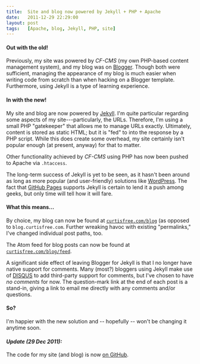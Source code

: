 ```yaml
---
title:  Site and blog now powered by Jekyll + PHP + Apache
date:   2011-12-29 22:29:00
layout: post
tags:   [Apache, blog, Jekyll, PHP, site]
---
```

#### Out with the old!

Previously, my site was powered by _CF-CMS_ (my own PHP-based content management system), and my
blog was on [Blogger][blogger]. Though both were sufficient, managing the appearance of my blog is
much easier when writing code from scratch than when hacking on a Blogger template. Furthermore,
using Jekyll is a type of learning experience.

#### In with the new!

My site and blog are now powered by [Jekyll][jekyll]. I'm quite particular regarding some aspects of
my site---particularly, the URLs. Therefore, I'm using a small PHP "gatekeeper" that allows me to
manage URLs exactly. Ultimately, content is stored as static HTML; but it is "fed" to into the
response by a PHP script. While this does create some overhead, my site certainly isn't popular
enough (at present, anyway) for that to matter.

Other functionality achieved by _CF-CMS_ using PHP has now been pushed to Apache via `.htaccess`.

The long-term success of Jekyll is yet to be seen, as it hasn't been around as long as more
popular (and user-friendly) solutions like [WordPress][wordpress]. The fact that
[GitHub Pages][github_pages] supports Jekyll is certain to lend it a push among geeks, but only time
will tell how it will fare.

#### What this means...

By choice, my blog can now be found at [`curtisfree.com/blog`][blog] (as opposed to
`blog.curtisfree.com`. Further wreaking havoc with existing "permalinks," I've changed individual
post paths, too.

The Atom feed for blog posts can now be found at [`curtisfree.com/blog/feed`][feed].

A significant side effect of leaving Blogger for Jekyll is that I no longer have native support for 
comments. Many (most?) bloggers using Jekyll make use of [DISQUS][disqus] to add third-party support
for comments, but I've chosen to have _no comments_ for now. The question-mark link at the end of
each post is a stand-in, giving a link to email me directly with any comments and/or questions.

#### So?

I'm happier with the new solution and -- hopefully -- won't be changing it anytime soon.

#### _Update (29 Dec 2011):_

The code for my site (and blog) is now [on GitHub][github_site].

[blogger]:      https://www.blogger.com
[jekyll]:       http://jekyllrb.com
[wordpress]:    https://wordpress.org
[github_pages]: http://pages.github.com
[blog]:         /blog
[feed]:         /blog/feed
[disqus]:       https://disqus.com
[github_site]:  https://github.com/cfree3/CurtisFree.com
